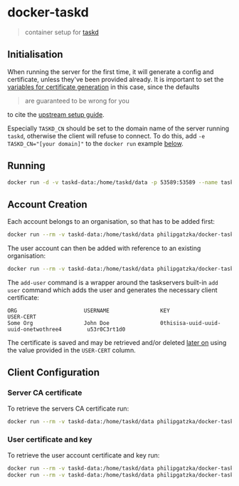 # docker-taskd
> container setup for [taskd](https://taskwarrior.org/docs/#taskd)

## Initialisation

When running the server for the first time, it will generate a config and certificate, unless they've been provided
already. It is important to set the
[variables for certificate generation](https://github.com/philipgatzka/docker-taskd/blob/master/vars.template) in this
case, since the defaults

> are guaranteed to be wrong for you

to cite the [upstream setup guide](https://gothenburgbitfactory.github.io/taskserver-setup/).

Especially `TASKD_CN` should be set to the domain name of the server running `taskd`, otherwise the client will refuse
to connect. To do this, add `-e TASKD_CN="[your domain]"` to the `docker run` example [below](#running).

## Running

```bash
docker run -d -v taskd-data:/home/taskd/data -p 53589:53589 --name taskd philipgatzka/docker-taskd
```

## Account Creation

Each account belongs to an organisation, so that has to be added first:

```bash
docker run --rm -v taskd-data:/home/taskd/data philipgatzka/docker-taskd add-org 'Some Org'
```

The user account can then be added with reference to an existing organisation:

```bash
docker run --rm -v taskd-data:/home/taskd/data philipgatzka/docker-taskd add-user 'Some Org' 'John Doe'
```

The `add-user` command is a wrapper around the taskservers built-in `add user`
command which adds the user and generates the necessary client certificate:

```
ORG                 	USERNAME            	KEY                                     	USER-CERT
Some Org            	John Doe            	0thisisa-uuid-uuid-uuid-onetwothree4    	u53r0C3rt1d0
```

The certificate is saved and may be retrieved and/or deleted [later on](#user-certificate-and-key)
using the value provided in the `USER-CERT` column.

## Client Configuration

### Server CA certificate

To retrieve the servers CA certificate run:

```bash
docker run --rm -v taskd-data:/home/taskd/data philipgatzka/docker-taskd ca-cert > ~/.task/ca.cert.pem
```

### User certificate and key

To retrieve the user account certificate and key run:

```bash
docker run --rm -v taskd-data:/home/taskd/data philipgatzka/docker-taskd user-cert 'u53r0C3rt1d0' > ~/.task/user.cert.pem
docker run --rm -v taskd-data:/home/taskd/data philipgatzka/docker-taskd user-key 'u53r0C3rt1d0' > ~/.task/user.key.pem
```

